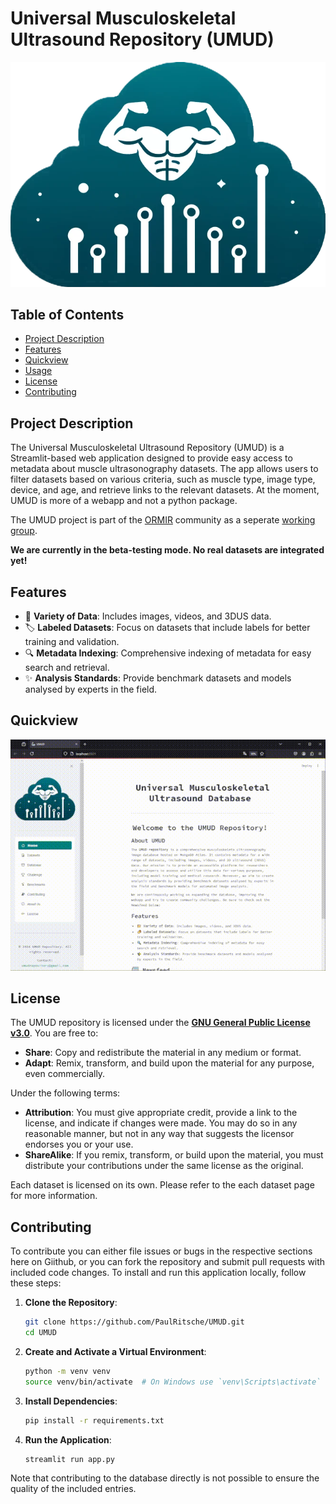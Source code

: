 # Universal Musculoskeletal Ultrasound Repository (UMUD)

![UMUD Logo](webapp/webapp_files/logo.png)

## Table of Contents
- [Project Description](#project-description)
- [Features](#features)
- [Quickview](#quickview)
- [Usage](#usage)
- [License](#license)
- [Contributing](#contributing)


## Project Description

The Universal Musculoskeletal Ultrasound Repository (UMUD) is a Streamlit-based web application designed to provide easy access to metadata about muscle ultrasonography datasets. The app allows users to filter datasets based on various criteria, such as muscle type, image type, device, and age, and retrieve links to the relevant datasets. At the moment, UMUD is more of a webapp and not a python package. 

The UMUD project is part of the [ORMIR](https://www.ormir.org/) community as a seperate [working group](https://www.ormir.org/groups.html#). 

**We are currently in the beta-testing mode. No real datasets are integrated yet!**

## Features

- 📁 **Variety of Data**: Includes images, videos, and 3DUS data.
- 🏷️ **Labeled Datasets**: Focus on datasets that include labels for better training and validation.
- 🔍 **Metadata Indexing**: Comprehensive indexing of metadata for easy search and retrieval.
- ✨ **Analysis Standards**: Provide benchmark datasets and models analysed by experts in the field.

## Quickview

![UMUD Demo](webapp/webapp_files/umud_demo.gif)

## License

The UMUD repository is licensed under the **[GNU General Public License v3.0](https://www.gnu.org/licenses/gpl-3.0.en.html)**. You are free to:
- **Share**: Copy and redistribute the material in any medium or format.
- **Adapt**: Remix, transform, and build upon the material for any purpose, even commercially.

Under the following terms:
- **Attribution**: You must give appropriate credit, provide a link to the license, and indicate if changes were made. You may do so in any reasonable manner, but not in any way that suggests the licensor endorses you or your use.
- **ShareAlike**: If you remix, transform, or build upon the material, you must distribute your contributions under the same license as the original.

Each dataset is licensed on its own. Please refer to the each dataset page for more information. 


## Contributing

To contribute you can either file issues or bugs in the respective sections here on Giithub, or you can fork the repository and submit pull requests with included code changes.
To install and run this application locally, follow these steps:

1. **Clone the Repository**:
    ```bash
    git clone https://github.com/PaulRitsche/UMUD.git
    cd UMUD
    ```

2. **Create and Activate a Virtual Environment**:
    ```bash
    python -m venv venv
    source venv/bin/activate  # On Windows use `venv\Scripts\activate`
    ```

3. **Install Dependencies**:
    ```bash
    pip install -r requirements.txt
    ```

4. **Run the Application**:
    ```bash
    streamlit run app.py
    ```
Note that contributing to the database directly is not possible to ensure the quality of the included entries.
